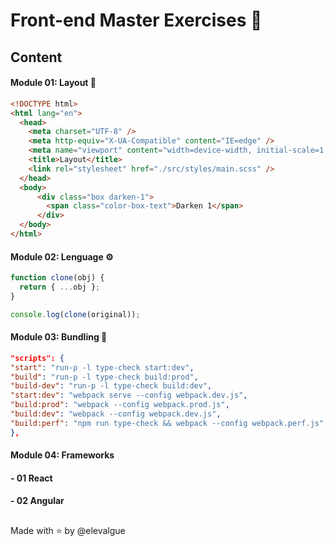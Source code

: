 # Front-end Master Exercises 🍋

## Content

#### Module 01: Layout 💅

``` html
<!DOCTYPE html>
<html lang="en">
  <head>
    <meta charset="UTF-8" />
    <meta http-equiv="X-UA-Compatible" content="IE=edge" />
    <meta name="viewport" content="width=device-width, initial-scale=1.0" />
    <title>Layout</title>
    <link rel="stylesheet" href="./src/styles/main.scss" />
  </head>
  <body>
      <div class="box darken-1">
        <span class="color-box-text">Darken 1</span>
      </div>
  </body>
</html>
```

#### Module 02: Lenguage ⚙️

```javascript
function clone(obj) {
  return { ...obj };
}

console.log(clone(original));
```

#### Module 03: Bundling 🍱

``` json
"scripts": {
"start": "run-p -l type-check start:dev",
"build": "run-p -l type-check build:prod",
"build-dev": "run-p -l type-check build:dev",
"start:dev": "webpack serve --config webpack.dev.js",
"build:prod": "webpack --config webpack.prod.js",
"build:dev": "webpack --config webpack.dev.js",
"build:perf": "npm run type-check && webpack --config webpack.perf.js",
},
```

#### Module 04: Frameworks
#### - 01 React
#### - 02 Angular

##

Made with ⭐ by @elevalgue
